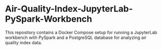 # Air-Quality-Index-JupyterLab-PySpark-Workbench
This repository contains a Docker Compose setup for running a JupyterLab workbench with PySpark and a PostgreSQL database for analyzing air quality index data.
